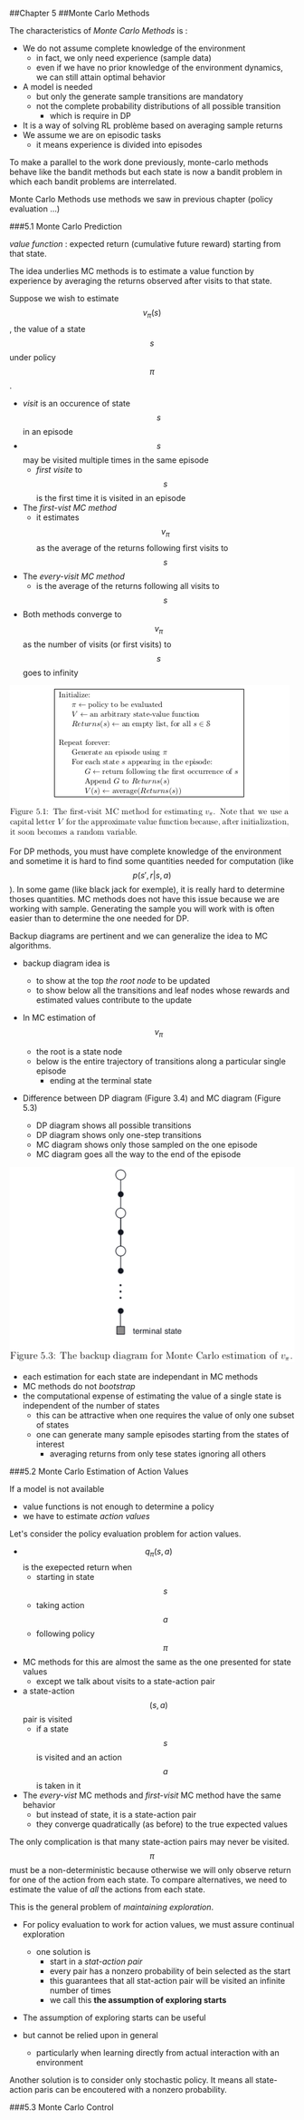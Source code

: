 ##Chapter 5
##Monte Carlo Methods

The characteristics of *Monte Carlo Methods* is :
- We do not assume complete knowledge of the environment
  - in fact, we only need experience (sample data)
  - even if we have no prior knowledge of the environment dynamics, we can still attain optimal behavior
- A model is needed
  - but only the generate sample transitions are mandatory
  - not the complete probability distributions of all possible transition
    - which is require in DP
- It is a way of solving RL problème based on averaging sample returns
- We assume we are on episodic tasks
  - it means experience is divided into episodes

To make a parallel to the work done previously, monte-carlo methods behave like the bandit 
methods but each state is now a bandit problem in which each bandit problems are 
interrelated.

Monte Carlo Methods use methods we saw in previous chapter (policy evaluation ...)

###5.1 Monte Carlo Prediction

*value function* : expected return (cumulative future reward) starting from that state.

The idea underlies MC methods is to estimate a value function by experience by averaging 
the returns observed after visits to that state.

Suppose we wish to estimate $$v_{\pi}(s)$$, the value of a state $$s$$ under policy $$\pi$$.
- *visit* is an occurence of state $$s$$ in an episode
- $$s$$ may be visited multiple times in the same episode
  - *first visite* to $$s$$ is the first time it is visited in an episode
- The *first-vist MC method*
  - it estimates $$v_{\pi}$$ as the average of the returns following first visits to $$s$$
- The *every-visit MC method*
  - is the average of the returns following all visits to $$s$$
- Both methods converge to $$v_{\pi}$$ as the number of visits (or first visits) to $$s$$ goes to infinity

![figure 5.1](images/figure5_1.png)

For DP methods, you must have complete knowledge of the environment and sometime it is hard
to find some quantities needed for computation (like $$p(s',r|s,a)$$).
In some game (like black jack for exemple), it is really hard to determine thoses quantities.
MC methods does not have this issue because we are working with sample.
Generating the sample you will work with is often easier than to determine the one needed for
DP.

Backup diagrams are pertinent and we can generalize the idea to MC algorithms.
- backup diagram idea is
  - to show at the top *the root node* to be updated
  - to show below all the transitions and leaf nodes whose rewards and estimated values contribute to the update
- In MC estimation of $$v_{\pi}$$
  - the root is a state node
  - below is the entire trajectory of transitions along a particular single episode
    - ending at the terminal state

- Difference between DP diagram (Figure 3.4) and MC diagram (Figure 5.3)
  - DP diagram shows all possible transitions
  - DP diagram shows only one-step transitions
  - MC diagram shows only those sampled on the one episode
  - MC diagram goes all the way to the end of the episode

![figure 5.3](images/figure5_3.png)

- each estimation for each state are independant in MC methods
- MC methods do not *bootstrap*
- the computational expense of estimating the value of a single state is independent of the number of states
  - this can be attractive when one requires the value of only one subset of states
  - one can generate many sample episodes starting from the states of interest
    - averaging returns from only tese states ignoring all others

###5.2 Monte Carlo Estimation of Action Values

If a model is not available
- value functions is not enough to determine a policy
- we have to estimate *action values*

Let's consider the policy evaluation problem for action values.
- $$q_{\pi}(s,a)$$ is the exepected return when
  - starting in state $$s$$
  - taking action $$a$$
  - following policy $$\pi$$
- MC methods for this are almost the same as the one presented for state values
  - except we talk about visits to a state-action pair
- a state-action $$(s,a)$$ pair is visited 
  - if a state $$s$$ is visited and an action $$a$$ is taken in it
- The *every-vist* MC methods and *first-visit* MC method have the same behavior
  - but instead of state, it is a state-action pair
  - they converge quadratically (as before) to the true expected values

The only complication is that many state-action pairs may never be visited.
$$\pi$$ must be a non-deterministic because otherwise we will only observe return for one of the action from each state.
To compare alternatives, we need to estimate the value of *all* the actions from each state.

This is the general problem of *maintaining exploration*.
- For policy evaluation to work for action values, we must assure continual exploration
  - one solution is 
    - start in a *stat-action pair*
    - every pair has a nonzero probability of bein selected as the start
    - this guarantees that all stat-action pair will be visited an infinite number of times
    - we call this **the assumption of exploring starts**

- The assumption of exploring starts can be useful
- but cannot be relied upon in general
  - particularly when learning directly from actual interaction with an environment

Another solution is to consider only stochastic policy.
It means all state-action paris can be encoutered with a nonzero probability.

###5.3 Monte Carlo Control
